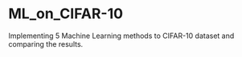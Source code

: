 # ML_on_CIFAR-10
Implementing 5 Machine Learning methods to CIFAR-10 dataset and comparing the results.
